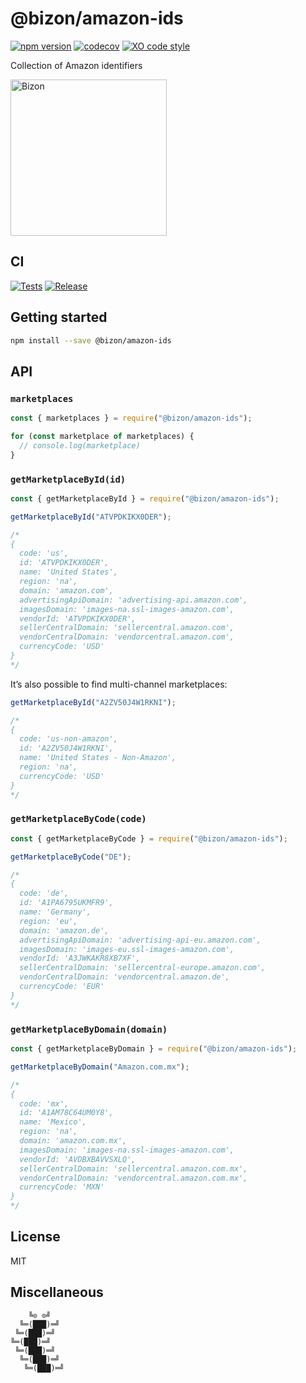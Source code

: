 # @bizon/amazon-ids

[![npm version](https://img.shields.io/npm/v/@bizon/amazon-ids)](https://www.npmjs.com/package/@bizon/amazon-ids)
[![codecov](https://codecov.io/github/bizon/amazon-ids/graph/badge.svg?token=U6I6anuPfw)](https://codecov.io/github/bizon/amazon-ids)
[![XO code style](https://img.shields.io/badge/code_style-xo-cyan)](https://github.com/xojs/xo)

Collection of Amazon identifiers

[<img src="https://files.bizon.solutions/images/logo/bizon-horizontal.png" alt="Bizon" width="250"/>](https://www.bizon.solutions?utm_source=github&utm_medium=readme&utm_campaign=amazon-ids)

## CI

[![Tests](https://github.com/bizon/amazon-ids/actions/workflows/tests.yml/badge.svg)](https://github.com/bizon/amazon-ids/actions/workflows/tests.yml)
[![Release](https://github.com/bizon/amazon-ids/actions/workflows/release.yml/badge.svg)](https://github.com/bizon/amazon-ids/actions/workflows/release.yml)

## Getting started

```bash
npm install --save @bizon/amazon-ids
```

## API

### `marketplaces`

```js
const { marketplaces } = require("@bizon/amazon-ids");

for (const marketplace of marketplaces) {
  // console.log(marketplace)
}
```

### `getMarketplaceById(id)`

```js
const { getMarketplaceById } = require("@bizon/amazon-ids");

getMarketplaceById("ATVPDKIKX0DER");

/*
{
  code: 'us',
  id: 'ATVPDKIKX0DER',
  name: 'United States',
  region: 'na',
  domain: 'amazon.com',
  advertisingApiDomain: 'advertising-api.amazon.com',
  imagesDomain: 'images-na.ssl-images-amazon.com',
  vendorId: 'ATVPDKIKX0DER',
  sellerCentralDomain: 'sellercentral.amazon.com',
  vendorCentralDomain: 'vendorcentral.amazon.com',
  currencyCode: 'USD'
}
*/
```

It’s also possible to find multi-channel marketplaces:

```js
getMarketplaceById("A2ZV50J4W1RKNI");

/*
{
  code: 'us-non-amazon',
  id: 'A2ZV50J4W1RKNI',
  name: 'United States - Non-Amazon',
  region: 'na',
  currencyCode: 'USD'
}
*/
```

### `getMarketplaceByCode(code)`

```js
const { getMarketplaceByCode } = require("@bizon/amazon-ids");

getMarketplaceByCode("DE");

/*
{
  code: 'de',
  id: 'A1PA6795UKMFR9',
  name: 'Germany',
  region: 'eu',
  domain: 'amazon.de',
  advertisingApiDomain: 'advertising-api-eu.amazon.com',
  imagesDomain: 'images-eu.ssl-images-amazon.com',
  vendorId: 'A3JWKAKR8XB7XF',
  sellerCentralDomain: 'sellercentral-europe.amazon.com',
  vendorCentralDomain: 'vendorcentral.amazon.de',
  currencyCode: 'EUR'
}
*/
```

### `getMarketplaceByDomain(domain)`

```js
const { getMarketplaceByDomain } = require("@bizon/amazon-ids");

getMarketplaceByDomain("Amazon.com.mx");

/*
{
  code: 'mx',
  id: 'A1AM78C64UM0Y8',
  name: 'Mexico',
  region: 'na',
  domain: 'amazon.com.mx',
  imagesDomain: 'images-na.ssl-images-amazon.com',
  vendorId: 'AVDBXBAVVSXLQ',
  sellerCentralDomain: 'sellercentral.amazon.com.mx',
  vendorCentralDomain: 'vendorcentral.amazon.com.mx',
  currencyCode: 'MXN'
}
*/
```

## License

MIT

## Miscellaneous

```
    ╚⊙ ⊙╝
  ╚═(███)═╝
 ╚═(███)═╝
╚═(███)═╝
 ╚═(███)═╝
  ╚═(███)═╝
   ╚═(███)═╝
```
